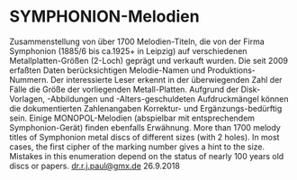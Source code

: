 # SYMPHONION-Melodien
Zusammenstellung von über 1700 Melodien-Titeln, die von der Firma Symphonion (1885/6 bis ca.1925+ in Leipzig) auf verschiedenen Metallplatten-Größen (2-Loch) geprägt und verkauft wurden. Die seit 2009 erfaßten Daten berücksichtigen Melodie-Namen und Produktions-Nummern. Der interessierte Leser erkennt in der überwiegenden Zahl der Fälle die Größe der vorliegenden Metall-Platten. Aufgrund der Disk-Vorlagen, -Abbildungen und -Alters-geschuldeten Aufdruckmängel können die dokumentierten Zahlenangaben Korrektur- und Ergänzungs-bedürftig sein. Einige MONOPOL-Melodien (abspielbar mit entsprechendem Symphonion-Gerät) finden ebenfalls Erwähnung. More than 1700 melody titles of Symphonion metal discs of different sizes (with 2 holes). In most cases, the first cipher of the marking number gives a hint to the size. Mistakes in this enumeration depend on the status of nearly 100 years old discs or papers.                                                                                                              dr.r.j.paul@gmx.de     26.9.2018
